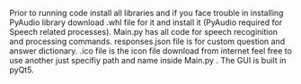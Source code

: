 Prior to running code install all libraries and if you face trouble in installing PyAudio library download .whl file for it and install it (PyAudio required for Speech related processes).
Main.py has all code for speech recoginition and processing commands.
responses.json file is for custom question and answer dictionary.
.ico file is the icon file download from internet feel free to use another just specifiy path and name inside Main.py .
The GUI is built in pyQt5.
